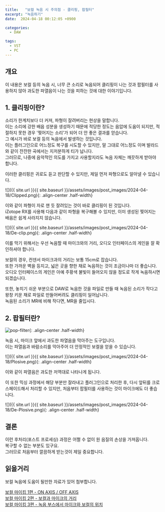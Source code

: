 ```yaml
---
title:   "보컬 녹음 시 주의점 - 클리핑, 팝필터"
excerpt: "녹음하기"
date:  2024-04-18 00:12:05 +0900

categories:
  - DAW

tags:
  - VST
  - PC
--- 
```


## 개요  

이 내용은 보컬 등의 녹음 시, 너무 큰 소리로 녹음되어 클리핑이 나는 것과 팝필터를 사용하지 않아 과도한 파열음이 나는 것을 피하는 것에 대한 이야기입니다.  

## 1. 클리핑이란?  

소리가 한계치보다 더 커져, 파형이 잘려버리는 현상을 말합니다.  
이는 소리에 강한 배음 성분을 생성하기 때문에 적당한 정도는 음압에 도움이 되지만, 적절하지 못한 경우 '찢어지는 소리'가 되어 더 안 좋은 결과를 얻습니다.  
그 예시가 바로 보컬 등의 녹음에서 발생하는 것입니다.  
이는 플러그인으로 어느정도 복구를 시도할 수 있지만, 말 그대로 어느정도 이며 발라드와 같이 잔잔한 곡에서는 지저분하게 티가 납니다.  
그러므로, 나중에 음악적인 의도를 가지고 사용할지라도 녹음 자체는 깨끗하게 받아야 합니다.  

이러한 클리핑은 귀로도 듣고 판단할 수 있지만, 제일 먼저 파형으로도 알아낼 수 있습니다.  

![]({{ site.url }}{{ site.baseurl }}/assets/images/post_images/2024-04-18/Clipped.png){: .align-center .half-width}  

이와 같이 파형이 자로 잰 듯 잘려있는 것이 바로 클리핑이 된 것입니다.  
iZotope RX를 사용해 다음과 같이 파형을 복구해볼 수 있지만, 이미 생성된 찢어지는 배음은 쉽게 사라지지 않습니다.  

![]({{ site.url }}{{ site.baseurl }}/assets/images/post_images/2024-04-18/De-clip.png){: .align-center .half-width}  

이를 막기 위해서는 우선 녹음할 때 마이크와의 거리, 오디오 인터페이스의 게인을 잘 확인하셔야 합니다.  

보컬의 경우, 컨덴서 마이크과의 거리는 보통 15cm로 잡습니다.  
또한 가까운 벽을 등지고, 넓은 곳을 향한 채로 녹음하는 것이 조금이나마 더 좋습니다.  
오디오 인터페이스의 게인은 아예 주황색 불빛이 들어오지 않을 정도로 작게 녹음하시면 되겠습니다.  

또한, 놓치기 쉬운 부분으로 DAW로 녹음한 것을 파일로 만들 때 녹음된 소리가 작다고 왕창 키운 채로 파일로 만들어버려도 클리핑이 일어납니다.  
녹음된 소리가 MR에 비해 작다면, MR을 줄입시다.  

## 2. 팝필터란?

![pop-filter](https://d2pucgucjvdva3.cloudfront.net/sites/default/files/styles/max_1300x1300/public/news/2020-10/blog_shockmount_popfilter_img_5324.jpg){: .align-center .half-width}  

녹음 시, 마이크 앞에서 과도한 파열음을 막아주는 도구입니다.  
이는 파열음과 바람소리를 막아주어 더 안정적인 보컬을 얻을 수 있습니다.  

![]({{ site.url }}{{ site.baseurl }}/assets/images/post_images/2024-04-18/Plosive.png){: .align-center .half-width}  

이와 같이 파열음은 과도한 저역대로 나타나게 됩니다.  

이 또한 믹싱 과정에서 해당 부분만 잘라내고 플러그인으로 처리한 후, 다시 앞뒤를 크로스페이드해서 처리할 수 있지만, 처음부터 팝필터를 사용하는 것이 마이크에도 더 좋습니다.  

![]({{ site.url }}{{ site.baseurl }}/assets/images/post_images/2024-04-18/De-Plosive.png){: .align-center .half-width}  

## 결론  

이런 후처리(포스트 프로세싱) 과정은 어쩔 수 없이 원 음질의 손상을 가져옵니다.  
복구할 수 없는 부분도 있구요.  
그러므로 처음부터 깔끔하게 받는것이 제일 중요합니다.  

## 읽을거리  

보컬 녹음에 도움이 될만한 자료가 있어 첨부합니다.  

[보컬 마이킹 1편 - ON AXIS / OFF AXIS](https://sionkimmusic.com/article/?mod=document&uid=41&pageid=1)  
[보컬 마이킹 2편 - 보컬과 마이크의 거리](https://sionkimmusic.com/article/?mod=document&uid=42&pageid=1)  
[보컬 마이킹 3편 - 녹음 부스에서 마이크와 보컬의 위치](https://sionkimmusic.com/article/?mod=document&uid=43&pageid=1)  
